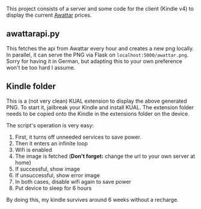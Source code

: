 This project consists of a server and some code for the client (Kindle v4) to display the current [Awattar](https://www.awattar.at/services/charts/hourly) prices.

## awattarapi.py 
This fetches the api from Awattar every hour and creates a new png locally. In parallel, it can serve the PNG via Flask on `localhost:5000/awattar.png`.
Sorry for having it in German, but adapting this to your own preference won't be too hard I assume.

## Kindle folder
This is a (not very clean) KUAL extension to display the above generated PNG. 
To start it, jailbreak your Kindle and install KUAL. The extension folder needs to be copied onto the Kindle in the extensions folder on the device.

The script's operation is very easy: 
1. First, it turns off unneeded services to save power.
2. Then it enters an infinite loop
3. Wifi is enabled
4. The image is fetched (**Don't forget:** change the url to your own server at home)
5. If successful, show image
6. If unsuccessful, show error image
7. In both cases, disable wifi again to save power
8. Put device to sleep for 6 hours

By doing this, my kindle survives around 6 weeks without a recharge.
